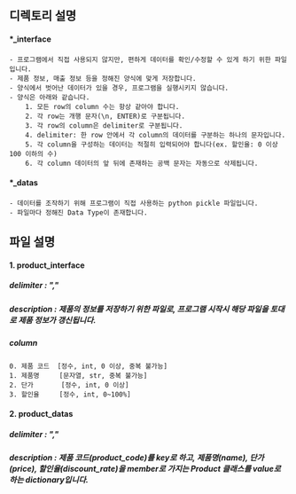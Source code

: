## 디렉토리 설명
#### *_interface
    - 프로그램에서 직접 사용되지 않지만, 편하게 데이터를 확인/수정할 수 있게 하기 위한 파일입니다.
    - 제품 정보, 매출 정보 등을 정해진 양식에 맞게 저장합니다.
    - 양식에서 벗어난 데이터가 있을 경우, 프로그램을 실행시키지 않습니다.
    - 양식은 아래와 같습니다.
        1. 모든 row의 column 수는 항상 같아야 합니다.
        2. 각 row는 개행 문자(\n, ENTER)로 구분됩니다.
        3. 각 row의 column은 delimiter로 구분됩니다.
        4. delimiter: 한 row 안에서 각 column의 데이터를 구분하는 하나의 문자입니다.
        5. 각 column을 구성하는 데이터는 적절히 입력되어야 합니다(ex. 할인율: 0 이상 100 이하의 수)
        6. 각 column 데이터의 앞 뒤에 존재하는 공백 문자는 자동으로 삭제됩니다.

#### *_datas
    - 데이터를 조작하기 위해 프로그램이 직접 사용하는 python pickle 파일입니다.
    - 파일마다 정해진 Data Type이 존재합니다.

## 파일 설명
#### 1. product_interface
##### delimiter : ","
##### description : 제품의 정보를 저장하기 위한 파일로, 프로그램 시작시 해당 파일을 토대로 제품 정보가 갱신됩니다.
##### column
    0. 제품 코드  [정수, int, 0 이상, 중복 불가능]
    1. 제품명     [문자열, str, 중복 불가능]
    2. 단가       [정수, int, 0 이상]
    3. 할인율     [정수, int, 0~100%]
    
#### 2. product_datas
##### delimiter : ","
##### description : 제품 코드(product_code)를 key로 하고, 제품명(name), 단가(price), 할인율(discount_rate)을 member로 가지는 Product 클래스를 value로 하는 dictionary입니다.